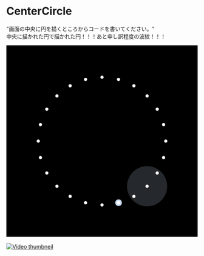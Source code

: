 # CenterCircle
"画面の中央に円を描くところからコードを書いてください。"  
中央に描かれた円で描かれた円！！！あと申し訳程度の波紋！！！  

![image of CenterCircle](./frame/0.png)  

[![Video thumbneil](https://pbs.twimg.com/ext_tw_video_thumb/1488236421831745537/pu/img/Hbo1PHBXDSkDSYaf.jpg)](https://twitter.com/kotambourine/status/1488236903425970176/video/1)